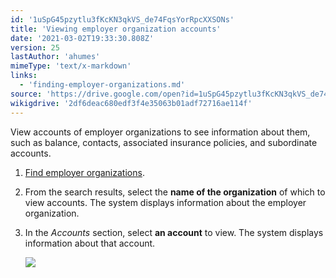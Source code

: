 ```yaml
---
id: '1uSpG45pzytlu3fKcKN3qkVS_de74FqsYorRpcXXSONs'
title: 'Viewing employer organization accounts'
date: '2021-03-02T19:33:30.808Z'
version: 25
lastAuthor: 'ahumes'
mimeType: 'text/x-markdown'
links:
  - 'finding-employer-organizations.md'
source: 'https://drive.google.com/open?id=1uSpG45pzytlu3fKcKN3qkVS_de74FqsYorRpcXXSONs'
wikigdrive: '2df6deac680edf3f4e35063b01adf72716ae114f'
---
```

View accounts of employer organizations to see information about them, such as balance, contacts, associated insurance policies, and subordinate accounts.

1. [F](finding-employer-organizations.md)[ind employer organizations](finding-employer-organizations.md).
2. From the search results, select the <strong>name of the organization</strong> of which to view accounts. The system displays information about the employer organization.
3. In the <em>Accounts</em> section, select <strong>an account</strong> to view. The system displays information about that account. 

    ![](../viewing-employer-organization-accounts.assets/9696a8feadc38536e0c01dd05744b4a8.png)
